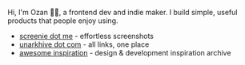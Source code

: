 Hi, I'm Ozan 👋🏻, a frontend dev and indie maker. I build simple, useful products that people enjoy using.

- [screenie dot me](https://www.screenie.me) - effortless screenshots
- [unarkhive dot com](https://www.unarkhive.com) - all links, one place
- [awesome inspiration](https://shsfwork.github.io/awesome-inspiration/#/) - design & development inspiration archive

